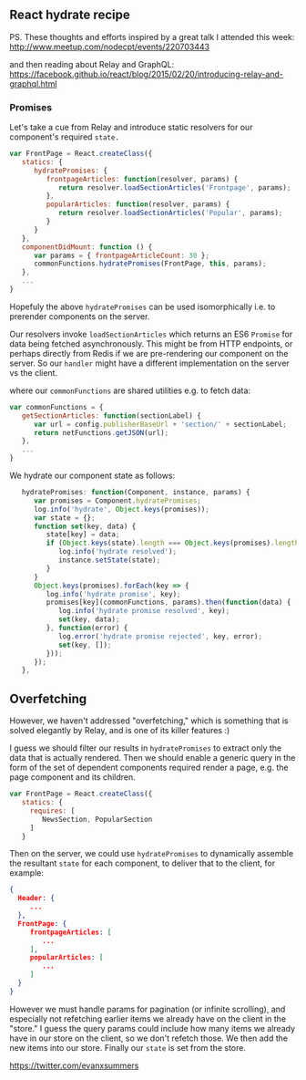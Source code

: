 
## React hydrate recipe

PS. These thoughts and efforts inspired by a great talk I attended this week: http://www.meetup.com/nodecpt/events/220703443

and then reading about Relay and GraphQL: https://facebook.github.io/react/blog/2015/02/20/introducing-relay-and-graphql.html


### Promises

Let's take a cue from Relay and introduce static resolvers for our component's required `state.` 

```javascript
var FrontPage = React.createClass({
   statics: {
      hydratePromises: {
         frontpageArticles: function(resolver, params) {
            return resolver.loadSectionArticles('Frontpage', params);
         },
         popularArticles: function(resolver, params) {
            return resolver.loadSectionArticles('Popular', params);
         }
      }
   },
   componentDidMount: function () {
      var params = { frontpageArticleCount: 30 };
      commonFunctions.hydratePromises(FrontPage, this, params);
   },
   ...
}
```
Hopefuly the above `hydratePromises` can be used isomorphically i.e. to prerender components on the server.

Our resolvers invoke `loadSectionArticles` which returns an ES6 `Promise` for data being fetched asynchronously. This might be from HTTP endpoints, or perhaps directly from Redis if we are pre-rendering our component on the server. So our `handler` might have a different implementation on the server vs the client.

where our `commonFunctions` are shared utilities e.g. to fetch data:
```javascript
var commonFunctions = {
   getSectionArticles: function(sectionLabel) {
      var url = config.publisherBaseUrl + 'section/' + sectionLabel;
      return netFunctions.getJSON(url);
   },
   ...
}
```

We hydrate our component state as follows:
```javascript
   hydratePromises: function(Component, instance, params) {
      var promises = Component.hydratePromises;
      log.info('hydrate', Object.keys(promises));
      var state = {};
      function set(key, data) {
         state[key] = data;
         if (Object.keys(state).length === Object.keys(promises).length) {
            log.info('hydrate resolved');
            instance.setState(state);
         }
      }
      Object.keys(promises).forEach(key => {
         log.info('hydrate promise', key);
         promises[key](commonFunctions, params).then(function(data) {
            log.info('hydrate promise resolved', key);
            set(key, data);
         }, function(error) {
            log.error('hydrate promise rejected', key, error);
            set(key, []);
         }));
      });
   },
```

## Overfetching 

However, we haven't addressed "overfetching," which is something that is solved elegantly by Relay, and is one of its killer features :)

I guess we should filter our results in `hydratePromises` to extract only the data that is actually rendered. Then we should enable a generic query in the form of the set of dependent components required render a page, e.g. the page component and its children.

```javascript
var FrontPage = React.createClass({
   statics: {
     requires: [
        NewsSection, PopularSection
     ]
   }
```

Then on the server, we could use `hydratePromises` to dynamically assemble the resultant `state` for each component, to deliver that to the client, for example:

```json
{ 
  Header: {
     ...
  },
  FrontPage: {
     frontpageArticles: [
        ...
     ],
     popularArticles: [
        ...
     ]
  }
}
```

However we must handle params for pagination (or infinite scrolling), and especially not refetching earlier items we already have on the client in the "store." I guess the query params could include how many items we already have in our store on the client, so we don't refetch those. We then add the new items into our store. Finally our `state` is set from the store.

https://twitter.com/evanxsummers
